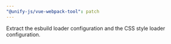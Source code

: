 ```yaml
---
"@unify-js/vue-webpack-tool": patch
---
```


Extract the esbuild loader configuration and the CSS style loader configuration.
